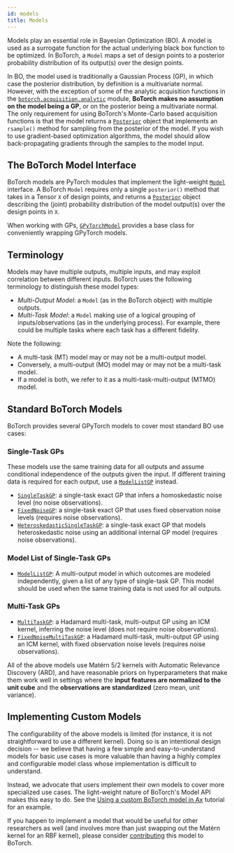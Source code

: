 ```yaml
---
id: models
title: Models
---
```


Models play an essential role in Bayesian Optimization (BO). A model is used as a
surrogate function for the actual underlying black box function to be optimized.
In BoTorch, a `Model` maps a set of design points to a posterior probability
distribution of its output(s) over the design points.

In BO, the model used is traditionally a Gaussian Process (GP),
in which case the posterior distribution, by definition is a multivariate
normal. However, with the exception of some of the analytic acquisition
functions in the
[`botorch.acquisition.analytic`](../api/acquisition.html#botorch-acquisition-analytic)
module, **BoTorch makes no assumption on the model being a GP**, or on the
posterior being a multivariate normal. The only requirement for using
BoTorch's Monte-Carlo based acquisition functions is that the model returns a
[`Posterior`](../api/api/posteriors.html#posterior) object that implements an
`rsample()` method for sampling from the posterior of the model. If you wish to
use gradient-based optimization algorithms, the model should allow
back-propagating gradients through the samples to the model input.


## The BoTorch Model Interface

BoTorch models are PyTorch modules that implement the light-weight
[`Model`](../api/models.html#model) interface. A BoTorch `Model` requires only
a single `posterior()` method that takes in a Tensor `X` of design points,
and returns a [`Posterior`](../api/posteriors.html#posterior) object describing
the (joint) probability distribution of the model output(s) over the design
points in `X`.

When working with GPs, [`GPyTorchModel`](../api/models.html#gpytorchmodel)
provides a base class for conveniently wrapping GPyTorch models.


## Terminology

Models may have multiple outputs, multiple inputs, and may exploit correlation
between different inputs. BoTorch uses the following terminology to
distinguish these model types:

* *Multi-Output Model*: a `Model` (as in the BoTorch object) with multiple
  outputs.
* *Multi-Task Model*: a `Model` making use of a logical grouping of
  inputs/observations (as in the underlying process). For example, there could
  be multiple tasks where each task has a different fidelity.

Note the following:
* A multi-task (MT) model may or may not be a multi-output model.
* Conversely, a multi-output (MO) model may or may not be a multi-task model.
* If a model is both, we refer to it as a multi-task-multi-output (MTMO) model.


## Standard BoTorch Models

BoTorch provides several GPyTorch models to cover most standard BO use cases:

### Single-Task GPs
These models use the same training data for all outputs and assume conditional
independence of the outputs given the input. If different training data is
required for each output, use a [`ModelListGP`](../api/models.html#modellistgp)
instead.
* [`SingleTaskGP`](../api/models.html#singletaskgp): a single-task
  exact GP that infers a homoskedastic noise level (no noise observations).
* [`FixedNoiseGP`](../api/models.html#fixednoisegp): a single-task exact GP that
uses fixed observation noise levels (requires noise observations).
* [`HeteroskedasticSingleTaskGP`](../api/models.html#heteropskedasticsingletaskgp):
  a single-task exact GP that models heteroskedastic noise using an additional
  internal GP model (requires noise observations).

### Model List of Single-Task GPs
* [`ModelListGP`](../api/models.html#modellistgp): A multi-output model in
  which outcomes are modeled independently, given a list of any type of
  single-task GP. This model should be used when the same training data is not
  used for all outputs.

### Multi-Task GPs
* [`MultiTaskGP`](../api/models.html#multitaskgp): a Hadamard multi-task,
  multi-output GP using an ICM kernel, inferring the noise level (does not
  require noise observations).
* [`FixedNoiseMultiTaskGP`](../api/models.html#fixednoisemultitaskgp):
  a Hadamard multi-task, multi-output GP using an ICM kernel, with fixed
  observation noise levels (requires noise observations).

All of the above models use Matérn 5/2 kernels with Automatic Relevance
Discovery (ARD), and have reasonable priors on hyperparameters that make them
work well in settings where the **input features are normalized to the unit
cube** and the **observations are standardized** (zero mean, unit variance).


## Implementing Custom Models

The configurability of the above models is limited (for instance, it is not
straightforward to use a different kernel). Doing so is an intentional design
decision -- we believe that having a few simple and easy-to-understand models for
basic use cases is more valuable than having a highly complex and configurable
model class whose implementation is difficult to understand.

Instead, we advocate that users implement their own models to cover
more specialized use cases. The light-weight nature of BoTorch's Model API makes
this easy to do. See the
[Using a custom BoTorch model in Ax](../tutorials/custom_botorch_model_in_ax)
tutorial for an example.

If you happen to implement a model that would be useful for other
researchers as well (and involves more than just swapping out the Matérn kernel
for an RBF kernel), please consider [contributing](getting_started#contributing)
this model to BoTorch.
